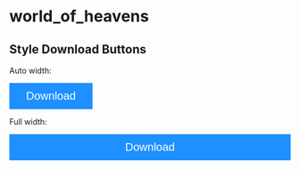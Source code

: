 # world_of_heavens
 
<!DOCTYPE html>
<html>
<head>
<meta name="viewport" content="width=device-width, initial-scale=1">
<!-- Add icon library -->
<link rel="stylesheet" href="https://cdnjs.cloudflare.com/ajax/libs/font-awesome/4.7.0/css/font-awesome.min.css">
<style>
.btn {
  background-color: DodgerBlue;
  border: none;
  color: white;
  padding: 12px 30px;
  cursor: pointer;
  font-size: 20px;
}

/* Darker background on mouse-over */
.btn:hover {
  background-color: RoyalBlue;
}
</style>
</head>
<body>

<h2>Style Download Buttons</h2>

<p>Auto width:</p>
<button class="btn"><i class="fa fa-download"></i> Download</button>

<p>Full width:</p>
<button class="btn" style="width:100%"><i class="fa fa-download"></i> Download</button>

</body>
</html>
